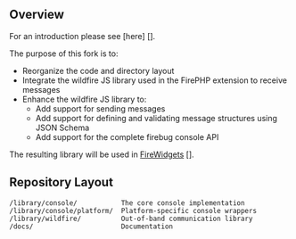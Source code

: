 
Overview
--------

For an introduction please see [here] [].

The purpose of this fork is to:

  * Reorganize the code and directory layout
  * Integrate the wildfire JS library used in the FirePHP extension to receive messages
  * Enhance the wildfire JS library to:
    * Add support for sending messages
    * Add support for defining and validating message structures using JSON Schema
    * Add support for the complete firebug console API

The resulting library will be used in [FireWidgets] [].


  [Console]:     http://nlsmith.com/projects/console/   "http://nlsmith.com/projects/console/"
  [FireWidgets]: http://code.google.com/p/firewidgets/  "http://code.google.com/p/firewidgets/"


Repository Layout
-----------------

    /library/console/           The core console implementation
    /library/console/platform/  Platform-specific console wrappers
    /library/wildfire/          Out-of-band communication library
    /docs/                      Documentation
